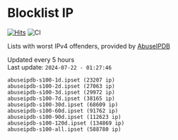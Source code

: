 # Blocklist IP

[![Hits](https://hits.seeyoufarm.com/api/count/incr/badge.svg?url=https%3A%2F%2Fgithub.com%2Fborestad%2Fblocklist-ip%2F&count_bg=%2379C83D&title_bg=%23555555&icon=&icon_color=%23E7E7E7&title=hits&edge_flat=false)](https://hits.seeyoufarm.com)  ![CI](https://img.shields.io/github/workflow/status/borestad/blocklist-ip/CI?style=flat-square)

Lists with worst IPv4 offenders, provided by [AbuseIPDB](https://www.abuseipdb.com/)

<!-- FOOTER-PLACEHOLDER -->
Updated every 5 hours<br>
Last update: `2024-07-22 - 01:27:46`
```
abuseipdb-s100-1d.ipset (23207 ip)
abuseipdb-s100-2d.ipset (27063 ip)
abuseipdb-s100-3d.ipset (29972 ip)
abuseipdb-s100-7d.ipset (38165 ip)
abuseipdb-s100-30d.ipset (68609 ip)
abuseipdb-s100-60d.ipset (91762 ip)
abuseipdb-s100-90d.ipset (112623 ip)
abuseipdb-s100-120d.ipset (134869 ip)
abuseipdb-s100-all.ipset (588780 ip)
```
